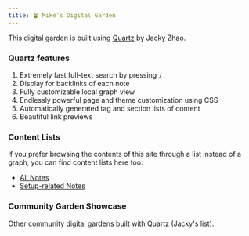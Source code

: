 ```yaml
---
title: 🪴 Mike’s Digital Garden
---
```

This digital garden is built using [Quartz](https://github.com/jackyzha0/quartz) by Jacky Zhao. 

### Quartz features
1. Extremely fast full-text search by pressing `/`
2. Display for backlinks of each note
3. Fully customizable local graph view
4. Endlessly powerful page and theme customization using CSS
5. Automatically generated tag and section lists of content
6. Beautiful link previews 

### Content Lists
If you prefer browsing the contents of this site through a list instead of a graph, you can find content lists here too:
- [All Notes](/notes)
- [Setup-related Notes](/tags/setup)

### Community Garden Showcase
Other [community digital gardens](notes/showcase.md) built with Quartz (Jacky's list).


